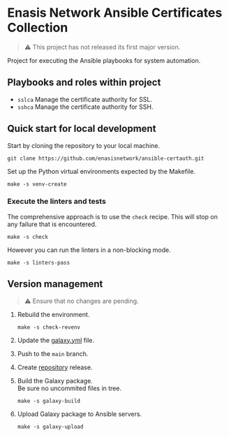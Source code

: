 # Enasis Network Ansible Certificates Collection

> :warning: This project has not released its first major version.

Project for executing the Ansible playbooks for system automation.

## Playbooks and roles within project
- `sslca` Manage the certificate authority for SSL.
- `sshca` Manage the certificate authority for SSH.

## Quick start for local development
Start by cloning the repository to your local machine.
```
git clone https://github.com/enasisnetwork/ansible-certauth.git
```
Set up the Python virtual environments expected by the Makefile.
```
make -s venv-create
```

### Execute the linters and tests
The comprehensive approach is to use the `check` recipe. This will stop on
any failure that is encountered.
```
make -s check
```
However you can run the linters in a non-blocking mode.
```
make -s linters-pass
```

## Version management
> :warning: Ensure that no changes are pending.

1. Rebuild the environment.
   ```
   make -s check-revenv
   ```

1. Update the [galaxy.yml](galaxy.yml) file.

1. Push to the `main` branch.

1. Create [repository](https://github.com/enasisnetwork/ansible-certauth) release.

1. Build the Galaxy package.<br>Be sure no uncommited files in tree.
   ```
   make -s galaxy-build
   ```

1. Upload Galaxy package to Ansible servers.
   ```
   make -s galaxy-upload
   ```
